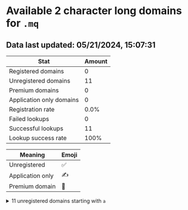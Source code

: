 # Available 2 character long domains for `.mq`

## Data last updated: 05/21/2024, 15:07:31

|Stat|Amount|
|--|--|
|Registered domains|0|
|Unregistered domains|11|
|Premium domains|0|
|Application only domains|0|
|Registration rate|0.0%|
|Failed lookups|0|
|Successful lookups|11|
|Lookup success rate|100%|


|Meaning|Emoji|
|--|--|
|Unregistered|:white_check_mark:|
|Application only|:writing_hand:|
|Premium domain|:gem:|

<details>
<summary>11 unregistered domains starting with <bold><code>a</code></bold></summary>

|Type|Domain|
|--|--|
|:white_check_mark:|`aa.mq`|
|:white_check_mark:|`ab.mq`|
|:white_check_mark:|`ac.mq`|
|:white_check_mark:|`ad.mq`|
|:white_check_mark:|`ae.mq`|
|:white_check_mark:|`af.mq`|
|:white_check_mark:|`ag.mq`|
|:white_check_mark:|`ah.mq`|
|:white_check_mark:|`ai.mq`|
|:white_check_mark:|`aj.mq`|
|:white_check_mark:|`ak.mq`|
</details>